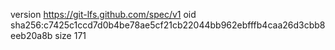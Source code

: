 version https://git-lfs.github.com/spec/v1
oid sha256:c7425c1ccd7d0b4be78ae5cf21cb22044bb962ebfffb4caa26d3cbb8eeb20a8b
size 171

